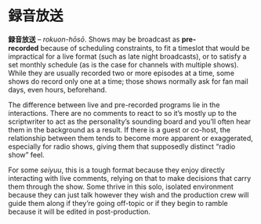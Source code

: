 # 録音放送

**録音放送** – _rokuon-hōsō_. Shows may be broadcast as **pre-recorded** because of scheduling constraints, to fit a timeslot that would be impractical for a live format (such as late night broadcasts), or to satisfy a set monthly schedule (as is the case for channels with multiple shows). While they are usually recorded two or more episodes at a time, some shows do record only one at a time; those shows normally ask for fan mail days, even hours, beforehand.

The difference between live and pre-recorded programs lie in the interactions. There are no comments to react to so it’s mostly up to the scriptwriter to act as the personality’s sounding board and you’ll often hear them in the background as a result. If there is a guest or co-host, the relationship between them tends to become more apparent or exaggerated, especially for radio shows, giving them that supposedly distinct “radio show” feel.

For some *seiyuu*, this is a tough format because they enjoy directly interacting with live comments, relying on that to make decisions that carry them through the show. Some thrive in this solo, isolated environment because they can just talk however they wish and the production crew will guide them along if they’re going off-topic or if they begin to ramble because it will be edited in post-production.
